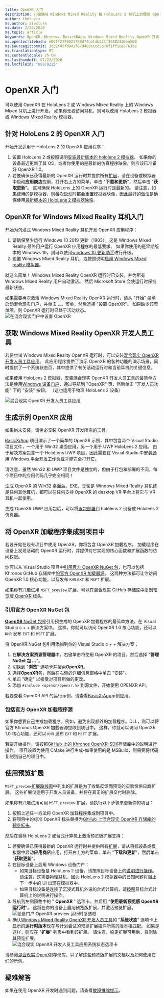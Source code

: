 ```yaml
---
title: OpenXR 入门
description: 开始使用 Windows Mixed Reality 和 HoloLens 2 耳机上的便携 OpenXR API 标准版。
author: thetuvix
ms.author: alexturn
ms.date: 2/28/2020
ms.topic: article
keywords: OpenXR，Khronos，BasicXRApp，Windows Mixed Reality OpenXR 开发人员工具，DirectX，本机，本机应用，自定义引擎，中间件，入门，101，预览版扩展，OpenXR 运行时版本，系统状态
ms.openlocfilehash: e09ff2748921789d74bafdb321f19882336ea500
ms.sourcegitcommit: 3c32f45fd941767d408cccc5a76f1ff1cec763da
ms.translationtype: MT
ms.contentlocale: zh-CN
ms.lasthandoff: 07/22/2020
ms.locfileid: "86879215"
---
```

# <a name="getting-started-with-openxr"></a>OpenXR 入门

可以使用 OpenXR 在 HoloLens 2 或 Windows Mixed Reality 上的 Windows Mixed 耳机上进行开发。  如果你无权访问耳机，则可以改用 HoloLens 2 模拟器或 Windows Mixed Reality 模拟器。

## <a name="getting-started-with-openxr-for-hololens-2"></a>针对 HoloLens 2 的 OpenXR 入门

开始开发适用于 HoloLens 2 的 OpenXR 应用程序：

1. 设置 HoloLens 2 或按照说明[安装最新版本的 hololens 2 模拟器](using-the-hololens-emulator.md)。  如果你的设备最近更新了其 OS，或者你使用的是最新的仿真程序映像，则应该已准备好 OpenXR 1.0。
1. 若要确保已获得最新的 OpenXR 运行时并提供所有[扩展](openxr.md#roadmap)，请在设备或模拟器中启动**应用商店**应用，打开右上方的菜单，单击 "**下载和更新**"，然后单击 "**获取更新**"。  这可确保 HoloLens 上的 OpenXR 运行时是最新的。  请注意，如果使用的是模拟器，则每次启动时都会重置模拟器映像，因此最好的做法是确保使用[最新版本的 HoloLens 2 模拟器映像](using-the-hololens-emulator.md)。

## <a name="getting-started-with-openxr-for-windows-mixed-reality-headsets"></a>OpenXR for Windows Mixed Reality 耳机入门

开始为沉浸式 Windows Mixed Reality 耳机开发 OpenXR 应用程序：

1. 请确保至少运行 Windows 10 2019 更新（1903），这是 Windows Mixed Reality 最终用户运行 OpenXR 应用程序的最低要求。  如果你使用的是早期版本的 Windows 10，则可以使用<a href="https://www.microsoft.com/software-download/windows10" target="_blank">windows 10 更新助手</a>进行升级。
2. 设置 Windows Mixed Reality 耳机，或按照说明[启用 Windows Mixed reality 模拟器](using-the-windows-mixed-reality-simulator.md)。

就这么简单！  Windows Mixed Reality OpenXR 运行时已安装，并为所有 Windows Mixed Reality 用户自动激活。  然后 Microsoft Store 会使运行时保持最新状态。

如果需要再次激活 Windows Mixed Reality OpenXR 运行时，请从 "开始" 菜单启动混合现实门户，并单击 .。。菜单，然后选择 "设置 OpenXR"。  如果缺少该菜单项，则 OpenXR 运行时已处于活动状态。<br>
![在混合现实门户中设置 OpenXR](images/mixed-reality-portal-set-up-openxr.png)

## <a name="getting-the-windows-mixed-reality-openxr-developer-tools"></a>获取 Windows Mixed Reality OpenXR 开发人员工具

若要尝试 Windows Mixed Reality OpenXR 运行时，可以安装<a href="https://www.microsoft.com/store/productId/9n5cvvl23qbt" target="_blank">混合现实 OpenXR 开发人员工具应用</a>。  此应用程序提供了演示 OpenXR 的各种功能的演示场景，同时提供了一个系统状态页，其中提供了有关活动运行时和当前耳机的关键信息。

如果使用 HoloLens 2 模拟器，安装混合现实 OpenXR 开发人员工具的最简单方法是使用[Windows 设备门户](using-the-windows-device-portal.md)，通过导航到 "OpenXR" 页，然后单击 "开发人员功能" 下的 "安装" 按钮。 （这也适用于物理 HoloLens 2 设备）

![混合现实 OpenXR 开发人员工具应用](images/mixed-reality-openxr-developer-tools.png)

## <a name="building-a-sample-openxr-app"></a>生成示例 OpenXR 应用

如果尚未安装，请务必安装 OpenXR 开发所需[的工具](install-the-tools.md)。

<a href="https://github.com/microsoft/OpenXR-MixedReality/tree/master/samples/BasicXrApp" target="_blank">BasicXrApp</a> 项目演示了一个简单的 OpenXR 示例，其中包含两个 Visual Studio 项目文件，一个用于 Win32 桌面应用，另一个用于 UWP HoloLens 2 应用。  由于解决方案包含一个 HoloLens UWP 项目，因此需要在 Visual Studio 中安装[通用 Windows 平台开发工作负载](install-the-tools.md#installation-checklist)才能完全打开它。

请注意，虽然 Win32 和 UWP 项目文件是独立的，但由于打包和部署的不同，每个项目中的应用代码几乎完全相同！

生成 OpenXR 的 Win32 桌面后。EXE，无论是 Windows Mixed Reality 耳机还是任何其他耳机，都可以在任何支持 OpenXR 的 desktop VR 平台上将它与 VR 耳机一起使用。

生成 OpenXR UWP 应用包后，可以将[该包部署](using-visual-studio.md)到 hololens 2 设备或 Hololens 2 仿真器。

## <a name="integrate-the-openxr-loader-into-a-project"></a>将 OpenXR 加载程序集成到项目中

若要开始在现有项目中使用 OpenXR，你将包含 OpenXR 加载程序。  加载程序在设备上发现活动的 OpenXR 运行时，并提供对它实现的核心函数和扩展函数的访问权限。

你可以从 Visual Studio 项目中[引用官方 OpenXR NuGet 包](#reference-official-openxr-nuget-package)，也可以包括 Khronos GitHub 存储库中[的官方 OpenXR 加载器源](#include-official-openxr-loader-source)。  这两种方法都可让你访问 OpenXR 1.0 核心功能，以及发布 `KHR` `EXT` 和 `MSFT` 扩展。

如果你有兴趣试用 `MSFT_preview` 扩展，可以在混合现实 GitHub 存储库[中复制预览版 OpenXR 标头](#using-preview-extensions)。

### <a name="reference-official-openxr-nuget-package"></a>引用官方 OpenXR NuGet 包

<a href="https://www.nuget.org/packages/OpenXR.Loader/" target="_blank"> **OpenXR** NuGet 包</a>是引用预生成的 OpenXR 加载程序的最简单方法。在 Visual Studio c + + 解决方案中。  这样，你就可以访问 OpenXR 1.0 核心功能，还可以 `KHR` 发布 `EXT` 和 `MSFT` 扩展。

将 OpenXR NuGet 包引用添加到你的 Visual Studio c + + 解决方案：
1. 在**解决方案资源管理器**中，右键单击将使用 OpenXR 的项目，然后选择 "**管理 NuGet 包 ...**"。
1. 切换到 "**浏览**" 选项卡并搜索**OpenXR**。
1. 选择**OpenXR**包，然后在右侧的详细信息窗格中单击 "安装"。
1. 单击 "确定" 以接受对项目所做的更改。
1. 添加 `#include <openxr/openxr.h>` 到源文件，开始使用 OPENXR API。

若要查看 OpenXR API 的运行示例，请查看<a href="https://github.com/microsoft/OpenXR-MixedReality/tree/master/samples/BasicXrApp" target="_blank">BasicXrApp</a>示例应用。

### <a name="include-official-openxr-loader-source"></a>包括官方 OpenXR 加载程序源

如果你想要自己生成加载程序，例如，避免出现额外的加载程序。DLL，则可以将官方 Khronos OpenXR 加载器源提取到项目中。  这样，你就可以访问 OpenXR 1.0 核心功能，还可以 `KHR` 发布 `EXT` 和 `MSFT` 扩展。

若要开始操作，请按照<a href="https://github.com/KhronosGroup/OpenXR-SDK" target="_blank">GitHub 上的 Khronos OpenXR-SDK</a>存储库中的说明进行操作。  项目设置为使用 CMake 进行生成-如果使用的是 MSBuild，则需要将代码复制到自己的项目中。

## <a name="using-preview-extensions"></a>使用预览扩展

`MSFT_preview`[扩展路线图](openxr.md#roadmap)中列出的扩展是为了收集反馈而预览的实验性供应商扩展。  这些扩展仅适用于开发人员设备，并将在真正的扩展交付时删除。

如果你有兴趣试用可用 `MSFT_preview` 扩展，请执行以下步骤来更新你的项目：
1. 按照上述任一方法将 OpenXR 加载程序集成到项目中。
1. 将项目中的标准 OpenXR 标头替换为<a href="https://github.com/microsoft/OpenXR-MixedReality/tree/master/openxr_preview/include/openxr" target="_blank">GitHub 上混合现实 OpenXR 存储库的预览标头</a>。

然后在目标 HoloLens 2 或台式计算机上激活预览版扩展支持：
  1. 若要确保已获得最新的 OpenXR 运行时并提供所有[扩展](openxr.md#roadmap)，请从目标设备或模拟器中启动**应用商店**应用，打开右上方的菜单，单击 "**下载和更新**"，然后单击 "**获取更新**"。
  1. 在目标设备上启用 Windows 设备门户：
     * 如果目标设备是 HoloLens 2 设备，请按照目标设备上的[说明进行操作](using-the-windows-device-portal.md)。  请注意，这需要物理耳机，因为 HoloLens 2 模拟器中的已知问题将阻止下一步中的 UI 出现在模拟器中。
     * 如果目标设备是连接了沉浸式耳机外设的台式计算机，请<a href="https://docs.microsoft.com/windows/uwp/debug-test-perf/device-portal-desktop#set-up-device-portal-on-windows-desktop" target="_blank">按照</a>目标台式计算机上的说明进行操作。
  1. 导航到左侧窗格中的 " **OpenXR** " 选项卡，并启用 "**使用最新预览版 OpenXR 运行时**"。  这将在你的设备上启用预览版扩展，并激活预览扩展。
     ![设备门户 OpenXR preview 运行时复选框](images/device-portal-openxr-preview-runtime.png)
  1. 确认[Windows Mixed Reality OpenXR 开发人员工具](openxr-getting-started.md#getting-the-windows-mixed-reality-openxr-developer-tools)的 "**系统状态**" 选项卡上显示的**运行时版本**现在与计划尝试的预览扩展插件所需的版本相匹配。  如果是这样，则应在 "**扩展**" 列表中看到该扩展。  请注意，稳定扩展可用后，将删除其预览扩展。<br />
     ![混合现实 OpenXR 开发人员工具应用系统状态选项卡](images/mixed-reality-openxr-developer-tools-status.png)

请参阅<a href="https://github.com/microsoft/OpenXR-MixedReality#openxr-preview-extensions" target="_blank">混合现实 OpenXR</a>存储库，以了解这些预览版扩展的文档以及如何使用它们的示例。

## <a name="troubleshooting"></a>疑难解答

如果在使用 OpenXR 开发时遇到问题，请查看[故障排除提示](openxr-troubleshooting.md)。